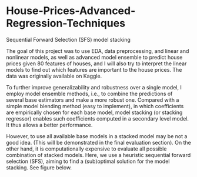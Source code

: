 # House-Prices-Advanced-Regression-Techniques
Sequential Forward Selection (SFS) model stacking

The goal of this project was to use EDA, data preprocessing, and linear and nonlinear models, as well as advanced model ensemble to predict house prices given 80 features of houses, and I will also try to interpret the linear models to find out which features are important to the house prices. The data was originally available on Kaggle.

To further improve generalizability and robustness over a single model, I employ model ensemble methods, i.e., to combine the predictions of several base estimators and make a more robust one. Compared with a simple model blending method (easy to implement), in which coefficients are empirically chosen for each base model, model stacking (or stacking regressor) enables such coefficients computed in a secondary level model. It thus allows a better performance.

However, to use all available base models in a stacked model may be not a good idea. (This will be demonstrated in the final evaluation section). On the other hand, it is computationally expensive to evaluate all possible combination of stacked models. Here, we use a heuristic sequential forward selection (SFS), aiming to find a (sub)optimal solution for the model stacking. See figure below.

